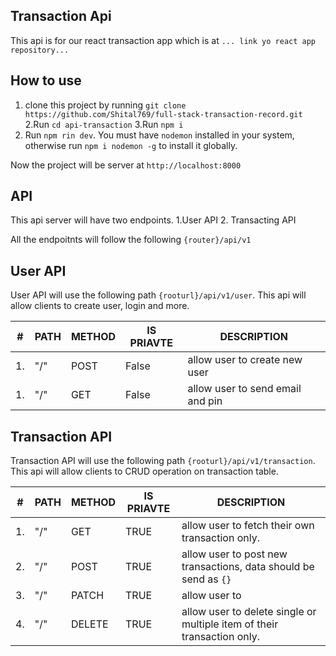 ## Transaction Api

This api is for our react transaction app which is at `... link yo react app repository...`

## How to use

1. clone this project by running `git clone https://github.com/Shital769/full-stack-transaction-record.git `
   2.Run `cd api-transaction`
   3.Run `npm i`
2. Run `npm rin dev`. You must have `nodemon` installed in your system, otherwise run `npm i nodemon -g` to install it globally.

Now the project will be server at `http://localhost:8000`

## API

This api server will have two endpoints.
1.User API 2. Transacting API

All the endpoitnts will follow the following `{router}/api/v1`

## User API

User API will use the following path `{rooturl}/api/v1/user`. This api will allow clients to create user, login and more.

| #   | PATH | METHOD | IS PRIAVTE | DESCRIPTION                      |
| --- | ---- | ------ | ---------- | -------------------------------- |
| 1.  | "/"  | POST   | False      | allow user to create new user    |
| 1.  | "/"  | GET    | False      | allow user to send email and pin |

## Transaction API

Transaction API will use the following path `{rooturl}/api/v1/transaction`. This api will allow clients to CRUD operation on transaction table.

| #   | PATH | METHOD | IS PRIAVTE | DESCRIPTION                                                             |
| --- | ---- | ------ | ---------- | ----------------------------------------------------------------------- |
| 1.  | "/"  | GET    | TRUE       | allow user to fetch their own transaction only.                         |
| 2.  | "/"  | POST   | TRUE       | allow user to post new transactions, data should be send as `{}`        |
| 3.  | "/"  | PATCH  | TRUE       | allow user to                                                           |
| 4.  | "/"  | DELETE | TRUE       | allow user to delete single or multiple item of their transaction only. |
